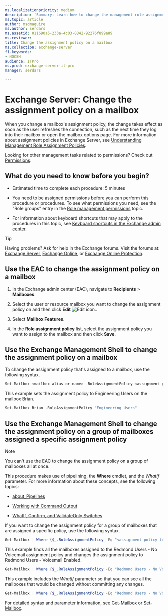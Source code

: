 ```yaml
---
ms.localizationpriority: medium
description: 'Summary: Learn how to change the management role assignment policy assigned to a mailbox.'
ms.topic: article
author: msdmaguire
ms.author: serdars
ms.assetid: 011690a5-233a-4c03-8842-92276f899a89
ms.reviewer:
title: Change the assignment policy on a mailbox
ms.collection: exchange-server
f1.keywords:
- NOCSH
audience: ITPro
ms.prod: exchange-server-it-pro
manager: serdars

---
```


# Exchange Server: Change the assignment policy on a mailbox

When you change a mailbox's assignment policy, the change takes effect as soon as the user refreshes the connection, such as the next time they log into their mailbox or open the mailbox options page. For more information about assignment policies in Exchange Server, see [Understanding Management Role Assignment Policies](../../ExchangeServer2013/understanding-management-role-assignment-policies-exchange-2013-help.md).

Looking for other management tasks related to permissions? Check out [Permissions](permissions.md).

## What do you need to know before you begin?

- Estimated time to complete each procedure: 5 minutes

- You need to be assigned permissions before you can perform this procedure or procedures. To see what permissions you need, see the "Role groups" entry in the [Role management permissions](feature-permissions/rbac-permissions.md) topic.

- For information about keyboard shortcuts that may apply to the procedures in this topic, see [Keyboard shortcuts in the Exchange admin center](../about-documentation/exchange-admin-center-keyboard-shortcuts.md).

> [!TIP]
> Having problems? Ask for help in the Exchange forums. Visit the forums at: [Exchange Server](https://social.technet.microsoft.com/forums/office/home?category=exchangeserver), [Exchange Online](https://social.technet.microsoft.com/forums/msonline/home?forum=onlineservicesexchange), or [Exchange Online Protection](https://social.technet.microsoft.com/forums/forefront/home?forum=FOPE).

## Use the EAC to change the assignment policy on a mailbox

1. In the Exchange admin center (EAC), navigate to **Recipients** \> **Mailboxes**.

2. Select the user or resource mailbox you want to change the assignment policy on and then click **Edit** ![Edit icon.](../media/ITPro_EAC_EditIcon.png).

3. Select **Mailbox Features**.

4. In the **Role assignment policy** list, select the assignment policy you want to assign to the mailbox and then click **Save**.

## Use the Exchange Management Shell to change the assignment policy on a mailbox

To change the assignment policy that's assigned to a mailbox, use the following syntax.

```powershell
Set-Mailbox <mailbox alias or name> -RoleAssignmentPolicy <assignment policy>
```

This example sets the assignment policy to Engineering Users on the mailbox Brian.

```powershell
Set-Mailbox Brian -RoleAssignmentPolicy "Engineering Users"
```

## Use the Exchange Management Shell to change the assignment policy on a group of mailboxes assigned a specific assignment policy

> [!NOTE]
> You can't use the EAC to change the assignment policy on a group of mailboxes all at once.

This procedure makes use of pipelining, the **Where** cmdlet, and the _WhatIf_ parameter. For more information about these concepts, see the following topics:

- [about_Pipelines](/powershell/module/microsoft.powershell.core/about/about_pipelines)

- [Working with Command Output](../../ExchangeServer2013/working-with-command-output-exchange-2013-help.md)

- [WhatIf, Confirm, and ValidateOnly Switches](../../ExchangeServer2013/whatif-confirm-and-validateonly-switches-exchange-2013-help.md)

If you want to change the assignment policy for a group of mailboxes that are assigned a specific policy, use the following syntax.

```powershell
Get-Mailbox | Where {$_.RoleAssignmentPolicy -Eq "<assignment policy to find>"} | Set-Mailbox -RoleAssignmentPolicy <assignment policy to set>
```

This example finds all the mailboxes assigned to the Redmond Users - No Voicemail assignment policy and changes the assignment policy to Redmond Users - Voicemail Enabled.

```powershell
Get-Mailbox | Where {$_.RoleAssignmentPolicy -Eq "Redmond Users - No Voicemail"} | Set-Mailbox -RoleAssignmentPolicy "Redmond Users - Voicemail Enabled"
```

This example includes the _WhatIf_ parameter so that you can see all the mailboxes that would be changed without committing any changes.

```powershell
Get-Mailbox | Where {$_.RoleAssignmentPolicy -Eq "Redmond Users - No Voicemail"} | Set-Mailbox -RoleAssignmentPolicy "Redmond Users - Voicemail Enabled" -WhatIf
```

For detailed syntax and parameter information, see [Get-Mailbox](/powershell/module/exchange/get-mailbox) or [Set-Mailbox](/powershell/module/exchange/set-mailbox).
